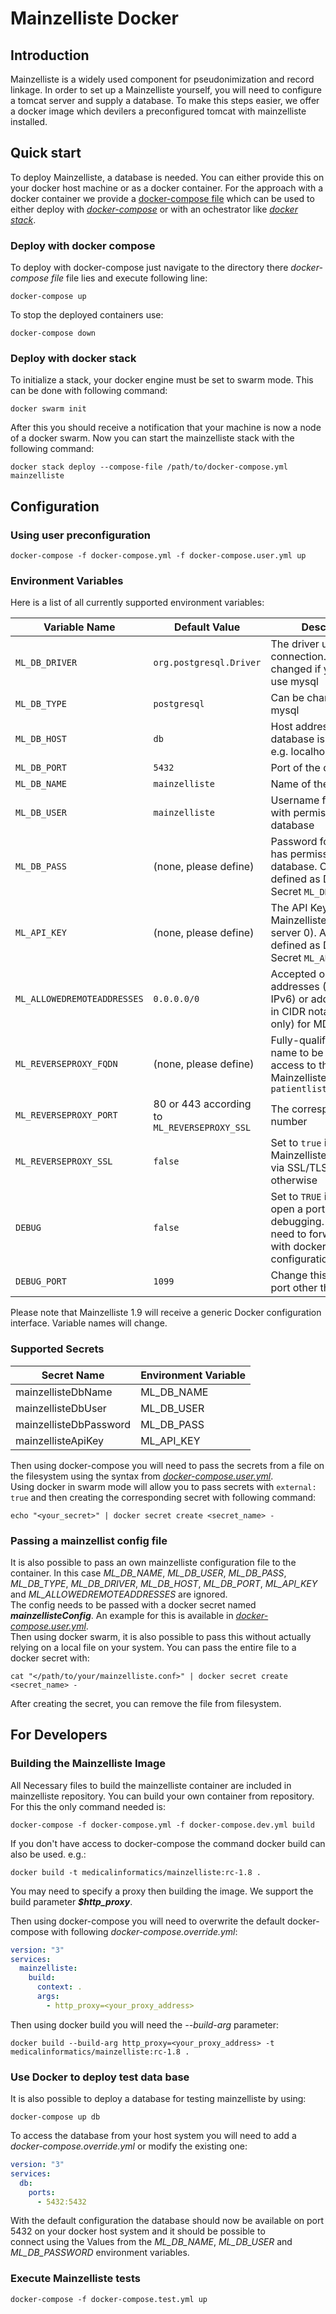 # Mainzelliste Docker

## Introduction
Mainzelliste is a widely used component for pseudonimization and record linkage. In order to set up a Mainzelliste yourself, you will need to configure a tomcat server and supply a database. To make this steps easier, we offer a docker image which devilers a preconfigured tomcat with mainzelliste installed.

## Quick start
To deploy Mainzelliste, a database is needed. You can either provide this on your docker host machine or as a docker container. For the approach with a docker container we provide a [docker-compose file](./docker-compose.yml) which can be used to either deploy with [_docker-compose_](https://docs.docker.com/compose/overview/) or with an ochestrator like [_docker stack_](https://docs.docker.com/engine/swarm/stack-deploy/).

### Deploy with docker compose

To deploy with docker-compose just navigate to the directory there _docker-compose file_ file lies and execute following line:
```shell
docker-compose up
```
To stop the deployed containers use:
```shell
docker-compose down
```

### Deploy with docker stack

To initialize a stack, your docker engine must be set to swarm mode. This can be done with following command:
```shell
docker swarm init
```
After this you should receive a notification that your machine is now a node of a docker swarm. Now you can start the mainzelliste stack with the following command:
```shell
docker stack deploy --compose-file /path/to/docker-compose.yml mainzelliste
```

## Configuration

### Using user preconfiguration

```shell
docker-compose -f docker-compose.yml -f docker-compose.user.yml up
```

### Environment Variables

Here is a list of all currently supported environment variables:

|Variable Name|Default Value|Description|
|-------------|-------------|-----------|
|`ML_DB_DRIVER`|`org.postgresql.Driver`|The driver used for db connection. Can be changed if you want to use mysql|
|`ML_DB_TYPE`|`postgresql`|Can be changed to mysql|
|`ML_DB_HOST`|`db`|Host address where the database is deployed, e.g. localhost|
|`ML_DB_PORT`|`5432`|Port of the database|
|`ML_DB_NAME`|`mainzelliste`|Name of the database|
|`ML_DB_USER`|`mainzelliste`|Username for a user with permissions on the database|
|`ML_DB_PASS`|(none, please define)|Password for a user who has permissions on the database. Can also be defined as Docker Secret `ML_DB_PASS_FILE`|
|`ML_API_KEY`|(none, please define)|The API Key for Mainzelliste API (MDAT server 0). Also also be defined as Docker Secret `ML_API_KEY_FILE`|
|`ML_ALLOWEDREMOTEADDRESSES`|`0.0.0.0/0`|Accepted origin addresses (IPv4 and/or IPv6) or address ranges in CIDR notation (IPv4 only) for MDAT server 0|
|`ML_REVERSEPROXY_FQDN`|(none, please define)|Fully-qualified domain name to be used for access to this Mainzelliste, e.g. `patientlist.example.org`|
|`ML_REVERSEPROXY_PORT`|80 or 443 according to `ML_REVERSEPROXY_SSL`|The corresponding port number|
|`ML_REVERSEPROXY_SSL`|`false`|Set to `true` if Mainzelliste is accessed via SSL/TLS; `false` otherwise|
|`DEBUG`|`false`|Set to `TRUE` if you want to open a port for remote debugging. You will need to forward the port with dockers port configuration.|
|`DEBUG_PORT`|`1099`|Change this to open a port other than `1099`.|

Please note that Mainzelliste 1.9 will receive a generic Docker configuration interface. Variable names will change.

### Supported Secrets

|Secret Name|Environment Variable|
|-----------|--------------------|
|mainzellisteDbName|ML_DB_NAME|
|mainzellisteDbUser|ML_DB_USER|
|mainzellisteDbPassword|ML_DB_PASS|
|mainzellisteApiKey|ML_API_KEY|

Then using docker-compose you will need to pass the secrets from a file on the filesystem using the syntax from [*docker-compose.user.yml*](./docker-compose.user.yml).  
Using docker in swarm mode will allow you to pass secrets with ```external: true``` and then creating the corresponding secret with following command:
```shell
echo "<your_secret>" | docker secret create <secret_name> -
```

### Passing a mainzellist config file

It is also possible to pass an own mainzelliste configuration file to the container. In this case  *ML_DB_NAME*, *ML_DB_USER*, *ML_DB_PASS*, *ML_DB_TYPE*, *ML_DB_DRIVER*, *ML_DB_HOST*, *ML_DB_PORT*, *ML_API_KEY* and *ML_ALLOWEDREMOTEADDRESSES* are ignored.  
The config needs to be passed with a docker secret named ***mainzellisteConfig***. An example for this is available in [*docker-compose.user.yml*](./docker-compose.user.yml).  
Then using docker swarm, it is also possible to pass this without actually relying on a local file on your system. You can pass the entire file to a docker secret with:
```shell
cat "</path/to/your/mainzelliste.conf>" | docker secret create <secret_name> -
```
After creating the secret, you can remove the file from filesystem.

## For Developers
### Building the Mainzelliste Image
All Necessary files to build the mainzelliste container are included in mainzelliste repository. You can build your own container from repository.
For this the only command needed is:
```shell
docker-compose -f docker-compose.yml -f docker-compose.dev.yml build
```
If you don't have access to docker-compose the command docker build can also be used. e.g.:
```shell
docker build -t medicalinformatics/mainzelliste:rc-1.8 .
```
You may need to specify a proxy then building the image. We support the build parameter ***$http_proxy***.

Then using docker-compose you will need to overwrite the default docker-compose with following *docker-compose.override.yml*:
```yml
version: "3"
services:
  mainzelliste:
    build:
      context: .
      args:
        - http_proxy=<your_proxy_address>
```
Then using docker build you will need the *--build-arg* parameter:
```shell
docker build --build-arg http_proxy=<your_proxy_address> -t medicalinformatics/mainzelliste:rc-1.8 .
```
### Use Docker to deploy test data base
It is also possible to deploy a database for testing mainzelliste by using:
```shell
docker-compose up db
```
To access the database from your host system you will need to add a *docker-compose.override.yml* or modify the existing one:
```yml
version: "3"
services:
  db:
    ports:
      - 5432:5432
```
With the default configuration the database should now be available on port 5432 on your docker host system and it should be possible to  
connect using the Values from the *ML_DB_NAME*, *ML_DB_USER* and *ML_DB_PASSWORD* environment variables.

### Execute Mainzelliste tests

```docker-compose -f docker-compose.test.yml up```
